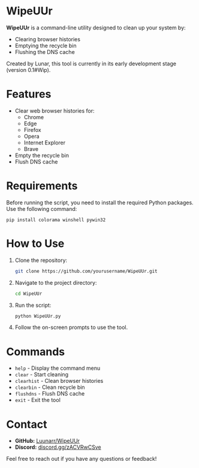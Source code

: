 
#                 WipeUUr


**WipeUUr** is a command-line utility designed to clean up your system by:
- Clearing browser histories
- Emptying the recycle bin
- Flushing the DNS cache

Created by Lunar, this tool is currently in its early development stage (version 0.1#Wip).

# Features
- Clear web browser histories for:
  - Chrome
  - Edge
  - Firefox
  - Opera
  - Internet Explorer
  - Brave
- Empty the recycle bin
- Flush DNS cache

# Requirements
Before running the script, you need to install the required Python packages. Use the following command:

    pip install colorama winshell pywin32

# How to Use
1. Clone the repository:

    ```bash
    git clone https://github.com/yourusername/WipeUUr.git
    ```

2. Navigate to the project directory:

    ```bash
    cd WipeUUr
    ```

3. Run the script:

    ```bash
    python WipeUUr.py
    ```

4. Follow the on-screen prompts to use the tool.

# Commands
- `help`      - Display the command menu
- `clear`     - Start cleaning
- `clearhist` - Clean browser histories
- `clearbin`  - Clean recycle bin
- `flushdns`  - Flush DNS cache
- `exit`      - Exit the tool

# Contact
- **GitHub:** [Luunarr/WipeUUr](https://github.com/Luunarr/WipeUUr)
- **Discord:** [discord.gg/zACVRwCSve](https://discord.gg/zACVRwCSve)

Feel free to reach out if you have any questions or feedback!
